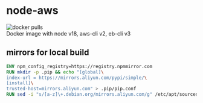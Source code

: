 # node-aws
![docker pulls](https://flat.badgen.net/docker/pulls/lp6moon/node-aws)  
Docker image with node v18, aws-cli v2, eb-cli v3

## mirrors for local build
```Dockerfile
ENV npm_config_registry=https://registry.npmmirror.com
RUN mkdir -p .pip && echo "[global]\
index-url = https://mirrors.aliyun.com/pypi/simple/\
[install]\
trusted-host=mirrors.aliyun.com" > .pip/pip.conf
RUN sed -i "s/[a-z]\+.debian.org/mirrors.aliyun.com/g" /etc/apt/sources.list
```
